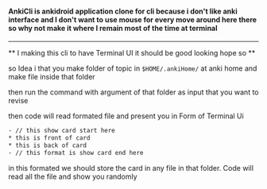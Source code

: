 #### AnkiCli is ankidroid application clone for cli because i don't like anki interface and I don't want to use mouse for every move around here there so why not make it where I remain most of the time at terminal

---

** I making this cli to have Terminal UI it should be good looking hope so **

so Idea i that you make folder of topic in `$HOME/.ankiHome/` at anki home and make file inside that folder

then run the command with argument of that folder as input that you want to revise 

then code will read formated file and present you in Form of Terminal Ui

```txt
- // this show card start here
* this is front of card
* this is back of card
- // this format is show card end here
```

in this formated we should store the card in any file in that folder. Code will read all the file and show you randomly
